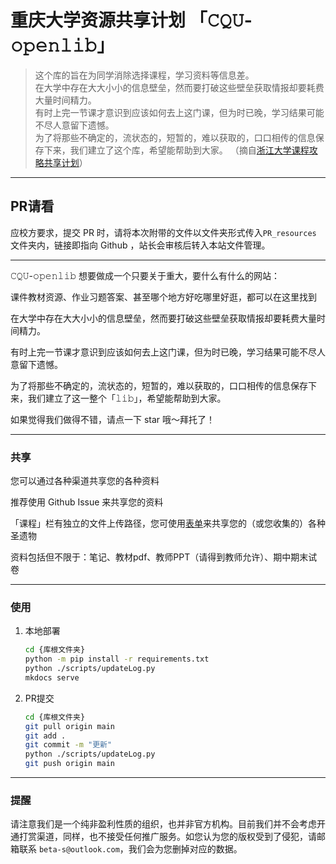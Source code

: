 # 重庆大学资源共享计划 「𝙲𝚀𝚄-𝚘𝚙𝚎𝚗𝚕𝚒𝚋」

> 这个库的旨在为同学消除选择课程，学习资料等信息差。  
> 在大学中存在大大小小的信息壁垒，然而要打破这些壁垒获取情报却要耗费大量时间精力。  
> 有时上完一节课才意识到应该如何去上这门课，但为时已晚，学习结果可能不尽人意留下遗憾。  
> 为了将那些不确定的，流状态的，短暂的，难以获取的，口口相传的信息保存下来，我们建立了这个库，希望能帮助到大家。 
（摘自[浙江大学课程攻略共享计划](https://github.com/QSCTech/zju-icicles)）

---

## PR请看
应校方要求，提交 PR 时，请将本次附带的文件以文件夹形式传入`PR_resources` 文件夹内，链接即指向 Github ，站长会审核后转入本站文件管理。  

---

𝙲𝚀𝚄-𝚘𝚙𝚎𝚗𝚕𝚒𝚋 想要做成一个只要关于重大，要什么有什么的网站：  

课件教材资源、作业习题答案、甚至哪个地方好吃哪里好逛，都可以在这里找到  

在大学中存在大大小小的信息壁垒，然而要打破这些壁垒获取情报却要耗费大量时间精力。  

有时上完一节课才意识到应该如何去上这门课，但为时已晚，学习结果可能不尽人意留下遗憾。  

为了将那些不确定的，流状态的，短暂的，难以获取的，口口相传的信息保存下来，我们建立了这一整个「𝚕𝚒𝚋」，希望能帮助到大家。  

如果觉得我们做得不错，请点一下 star 哦～拜托了！  

---

### 共享
您可以通过各种渠道共享您的各种资料  

推荐使用 Github Issue 来共享您的资料

「课程」栏有独立的文件上传路径，您可使用[表单](https://forms.office.com/Pages/ResponsePage.aspx?id=DQSIkWdsW0yxEjajBLZtrQAAAAAAAAAAAAMAAA7OwxpURE8xNTROTVRBQTc3M0tDTThaWTVQOENaRC4u)来共享您的（或您收集的）各种圣遗物

资料包括但不限于：笔记、教材pdf、教师PPT（请得到教师允许）、期中期末试卷  

---

### 使用
1. 本地部署
    ```bash
    cd {库根文件夹}
    python -m pip install -r requirements.txt
    python ./scripts/updateLog.py
    mkdocs serve
    ```
2. PR提交
    ```bash
    cd {库根文件夹}
    git pull origin main                                      
    git add .
    git commit -m "更新"
    python ./scripts/updateLog.py
    git push origin main
    ```

---

### 提醒  
请注意我们是一个纯非盈利性质的组织，也并非官方机构。目前我们并不会考虑开通打赏渠道，同样，也不接受任何推广服务。如您认为您的版权受到了侵犯，请邮箱联系 `beta-s@outlook.com`，我们会为您删掉对应的数据。  

